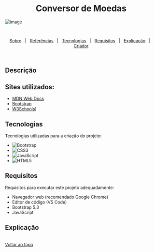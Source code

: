 
<h1 align="center">Conversor de Moedas</h1>

![image]()

<br>


<p align="center">
  <a href="#descricao">Sobre</a> &#xa0; | &#xa0; 
  <a href="#referencias">Referências</a> &#xa0; | &#xa0;
  <a href="#tecnologias">Tecnologias</a> &#xa0; | &#xa0;
  <a href="#requisitos">Requisitos</a> &#xa0; | &#xa0;
  <a href="#explicacao">Explicação</a> &#xa0; | &#xa0;
  <a href="https://github.com/kaiohen" target="_blank">Criador</a>
</p>

<br>

<h2 id="descricao">Descrição</h2>
<p>

 
 
</p>
<p>
 
</p>
<p>
 
</p>


<h2>Sites utilizados:</h2>

  - [MDN Web Docs](https://developer.mozilla.org/pt-BR/)
  - [Bootstrap](https://getbootstrap.com/docs/5.0/getting-started/introduction/)
  - [W3Schools](https://www.w3schools.com))
  

  
  
<h2 id="tecnologias">Tecnologias</h2>
<p>Tecnologias utilizadas para a criação do projeto:</p>
<ul>
  <li><img src="https://img.shields.io/badge/Bootstrap-purple?logo=bootstrap&logoColor=white&style=for-the-badge" alt="Bootstrap"></li>
  <li><img src="https://img.shields.io/badge/CSS3-blue?style=for-the-badge&logo=CSS3" alt="CSS3"></li>
  <li><img src="https://img.shields.io/badge/JavaScript-F7DF1E?logo=javascript&logoColor=black&style=for-the-badge" alt="JavaScript"></li>
  <li><img src="https://img.shields.io/badge/HTML5-E34F26?logo=html5&logoColor=white&style=for-the-badge" alt="HTML5"></li>
</ul>

<h2 id="requisitos">Requisitos</h2>
<p>Requisitos para executar este projeto adequadamente:</p>
<ul>
  <li>Navegador web (recomendado Google Chrome)</li>
  <li>Editor de código (VS Code)</li>
  <li>Bootstrap 5.3</li>
  <li>JavaScript</li>
</ul>

<h2 id="explicacao">Explicação</h2>

<br>
<a href="#top">Voltar ao topo</a>
